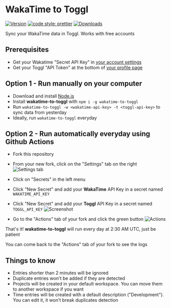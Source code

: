 # WakaTime to Toggl

[![Version][version-src]][version-href]
[![code style: prettier][code-style-src]][code-style-href]
[![Downloads][downloads-src]][downloads-href]

Sync your WakaTime data in Toggl. Works with free accounts

## Prerequisites

-   Get your Wakatime "Secret API Key" in [your account settings](https://wakatime.com/settings/account)
-   Get your Toggl "API Token" at the bottom of [your profile page](https://www.toggl.com/app/profile)

## Option 1 - Run manually on your computer

-   Download and install [Node.js](https://nodejs.org/en/download/)
-   Install **wakatime-to-toggl** with `npm i -g wakatime-to-toggl`
-   Run `wakatime-to-toggl -w <wakatime-api-key> -t <toggl-api-key>` to sync data from yesterday
-   Ideally, run `wakatime-to-toggl` everyday

## Option 2 - Run automatically everyday using Github Actions

-   Fork this repository
-   From your new fork, click on the "Settings" tab on the right
    ![Settings tab](https://user-images.githubusercontent.com/17952318/86905596-9618c800-c112-11ea-819c-137afc644d37.png)

-   Click on "Secrets" in the left menu
-   Click "New Secret" and add your **WakaTime** API Key in a secret named `WAKATIME_API_KEY`
-   Click "New Secret" and add your **Toggl** API Key in a secret named `TOGGL_API_KEY`
    ![Screenshot](https://user-images.githubusercontent.com/17952318/86905384-4934f180-c112-11ea-91cd-7b391cd7e5de.png)

-   Go to the "Actions" tab of your fork and click the green button
    ![Actions](https://user-images.githubusercontent.com/17952318/86906074-4981bc80-c113-11ea-9433-18eb7d5972f7.png)

That's it! **wakatime-to-toggl** will run every day at 2:30 AM UTC, just be patient

You can come back to the "Actions" tab of your fork to see the logs

## Things to know

-   Entries shorter than 2 minutes will be ignored
-   Duplicate entries won't be added if they are detected
-   Projects will be created in your default workspace. You can move them to another workspace if you want
-   Time entries will be created with a default description ("Development"). You can edit it, it won't break duplicates detection

[version-src]: https://runkit.io/bokub/npm-version/branches/master/wakatime-to-toggl?style=flat
[code-style-src]: https://flat.badgen.net/badge/code%20style/prettier/ff69b4
[downloads-src]: https://flat.badgen.net/npm/dm/wakatime-to-toggl
[version-href]: https://www.npmjs.com/package/wakatime-to-toggl
[code-style-href]: https://github.com/prettier/prettier
[downloads-href]: https://www.npmjs.com/package/wakatime-to-toggl
